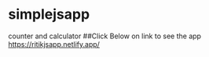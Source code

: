 # simplejsapp
counter and calculator
##Click Below on link to see the app
   https://ritikjsapp.netlify.app/
